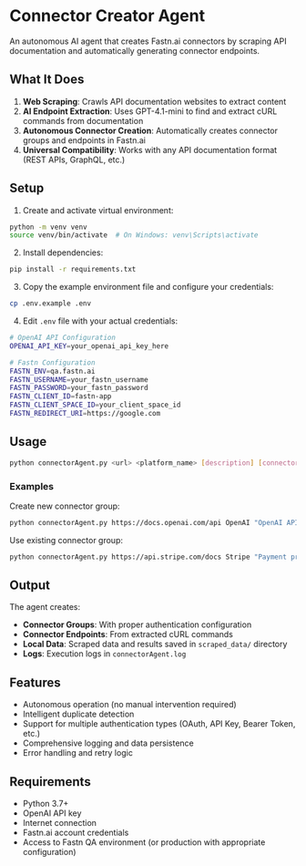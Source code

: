 # Connector Creator Agent

An autonomous AI agent that creates Fastn.ai connectors by scraping API documentation and automatically generating connector endpoints.

## What It Does

1. **Web Scraping**: Crawls API documentation websites to extract content
2. **AI Endpoint Extraction**: Uses GPT-4.1-mini to find and extract cURL commands from documentation
3. **Autonomous Connector Creation**: Automatically creates connector groups and endpoints in Fastn.ai
4. **Universal Compatibility**: Works with any API documentation format (REST APIs, GraphQL, etc.)

## Setup

1. Create and activate virtual environment:
```bash
python -m venv venv
source venv/bin/activate  # On Windows: venv\Scripts\activate
```

2. Install dependencies:
```bash
pip install -r requirements.txt
```

3. Copy the example environment file and configure your credentials:
```bash
cp .env.example .env
```

4. Edit `.env` file with your actual credentials:
```bash
# OpenAI API Configuration
OPENAI_API_KEY=your_openai_api_key_here

# Fastn Configuration
FASTN_ENV=qa.fastn.ai
FASTN_USERNAME=your_fastn_username
FASTN_PASSWORD=your_fastn_password
FASTN_CLIENT_ID=fastn-app
FASTN_CLIENT_SPACE_ID=your_client_space_id
FASTN_REDIRECT_URI=https://google.com
```

## Usage

```bash
python connectorAgent.py <url> <platform_name> [description] [connector_group_id]
```

### Examples

Create new connector group:
```bash
python connectorAgent.py https://docs.openai.com/api OpenAI "OpenAI API integration"
```

Use existing connector group:
```bash
python connectorAgent.py https://api.stripe.com/docs Stripe "Payment processing" existing_group_id
```

## Output

The agent creates:
- **Connector Groups**: With proper authentication configuration
- **Connector Endpoints**: From extracted cURL commands
- **Local Data**: Scraped data and results saved in `scraped_data/` directory
- **Logs**: Execution logs in `connectorAgent.log`

## Features

- Autonomous operation (no manual intervention required)
- Intelligent duplicate detection
- Support for multiple authentication types (OAuth, API Key, Bearer Token, etc.)
- Comprehensive logging and data persistence
- Error handling and retry logic

## Requirements

- Python 3.7+
- OpenAI API key
- Internet connection
- Fastn.ai account credentials
- Access to Fastn QA environment (or production with appropriate configuration)
